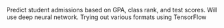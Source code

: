 Predict student admissions based on GPA, class rank, and test scores. Will use deep neural network. Trying out various formats using TensorFlow
